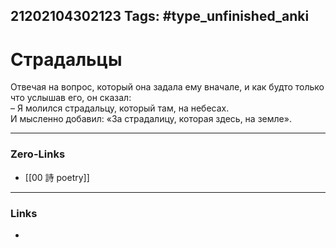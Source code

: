 21202104302123
Tags: #type_unfinished_anki
---
# Страдальцы

Отвечая на вопрос, который она задала ему вначале, и как будто только что услышав его, он сказал:<br>– Я молился страдальцу, который там, на небесах.<br>И мысленно добавил: «За страдалицу, которая здесь, на земле».

---
### Zero-Links
- [[00 詩 poetry]]
---
### Links
-